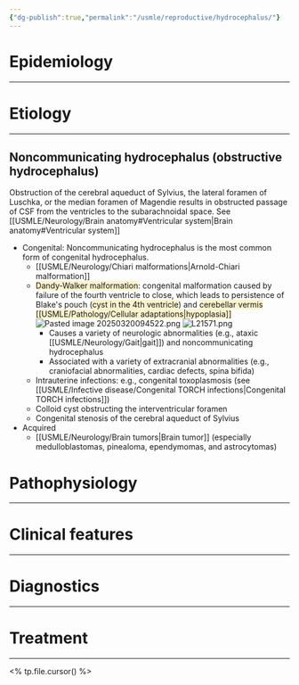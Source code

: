 ```yaml
---
{"dg-publish":true,"permalink":"/usmle/reproductive/hydrocephalus/"}
---
```


# Epidemiology
---


# Etiology
---
## Noncommunicating hydrocephalus (obstructive hydrocephalus)
Obstruction of the cerebral aqueduct of Sylvius, the lateral foramen of Luschka, or the median foramen of Magendie results in obstructed passage of CSF from the ventricles to the subarachnoidal space. See [[USMLE/Neurology/Brain anatomy#Ventricular system\|Brain anatomy#Ventricular system]]
- Congenital: Noncommunicating hydrocephalus is the most common form of congenital hydrocephalus.
	- [[USMLE/Neurology/Chiari malformations\|Arnold-Chiari malformation]] 
	- <span style="background:rgba(240, 200, 0, 0.2)">Dandy-Walker malformation</span>: congenital malformation caused by failure of the fourth ventricle to close, which leads to persistence of Blake's pouch (<span style="background:rgba(240, 200, 0, 0.2)">cyst in the 4th ventricle</span>) and <span style="background:rgba(240, 200, 0, 0.2)">cerebellar vermis [[USMLE/Pathology/Cellular adaptations\|hypoplasia]]</span>![Pasted image 20250320094522.png](/img/user/appendix/Pasted%20image%2020250320094522.png) ![L21571.png](/img/user/appendix/L21571.png)
		- Causes a variety of neurologic abnormalities (e.g., ataxic [[USMLE/Neurology/Gait\|gait]]) and noncommunicating hydrocephalus
		- Associated with a variety of extracranial abnormalities (e.g., craniofacial abnormalities, cardiac defects, spina bifida)
	- Intrauterine infections: e.g., congenital toxoplasmosis (see [[USMLE/Infective disease/Congenital TORCH infections\|Congenital TORCH infections]])
	- Colloid cyst obstructing the interventricular foramen
	- Congenital stenosis of the cerebral aqueduct of Sylvius
- Acquired
	- [[USMLE/Neurology/Brain tumors\|Brain tumor]] (especially medulloblastomas, pinealoma, ependymomas, and astrocytomas)

# Pathophysiology
---


# Clinical features
---


# Diagnostics
---


# Treatment
---
<% tp.file.cursor() %>


